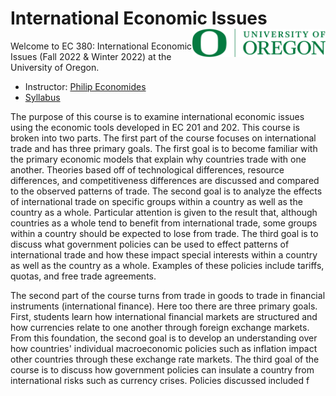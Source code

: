 # International Economic Issues <img align="right" height="45" src="UO.png">

Welcome to EC 380: International Economic Issues (Fall 2022 & Winter 2022) at the University of Oregon.

- Instructor: [Philip Economides](https://philip-economides.com/)
- [Syllabus](https://raw.githack.com/peconomi/EC380_International/main/syllabus/EC380_syllabus_int_econ.pdf)

The purpose of this course is to examine international economic issues using the economic tools developed in EC 201 and 202. This course is broken into two parts. The first part of the course focuses on international trade and has three primary goals. The first goal is to become familiar with the primary economic models that explain why countries trade with one another. Theories based off of technological differences, resource differences, and competitiveness differences are discussed and compared to the observed patterns of trade. The second goal is to analyze the effects of international trade on specific groups within a country as well as the country as a whole. Particular attention is given to the result that, although countries as a whole tend to benefit from international trade, some groups within a country should be expected to lose from trade. The third goal is to discuss what government policies can be used to effect patterns of international trade and how these impact special interests within a country as well as the country as a whole. Examples of these policies include tariffs, quotas, and free trade agreements.

The second part of the course turns from trade in goods to trade in financial instruments (international finance). Here too there are three primary goals. First, students learn how international financial markets are structured and how currencies relate to one another through foreign exchange markets. From this foundation, the second goal is to develop an understanding over how countries' individual macroeconomic policies such as inflation impact other countries through these exchange rate markets. The third goal of the course is to discuss how government policies can insulate a country from international risks such as currency crises. Policies discussed included f